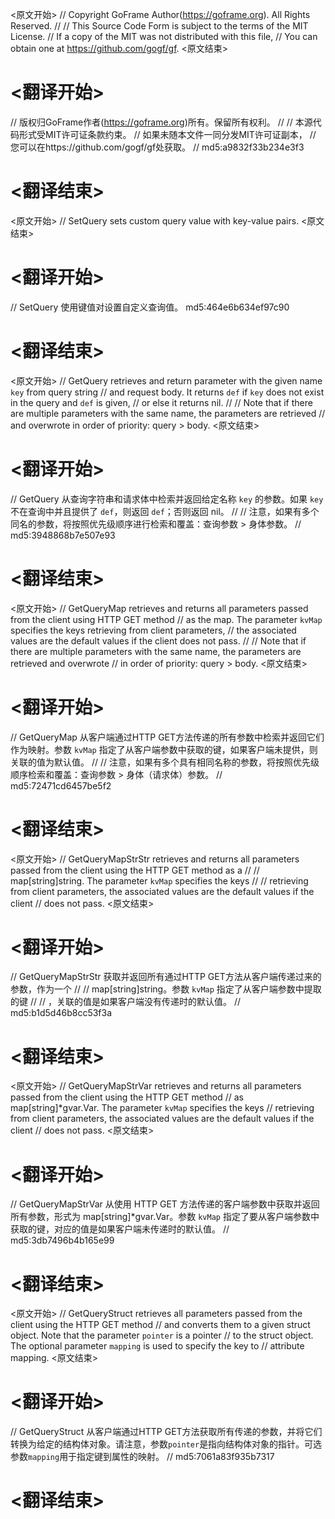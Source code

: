
<原文开始>
// Copyright GoFrame Author(https://goframe.org). All Rights Reserved.
//
// This Source Code Form is subject to the terms of the MIT License.
// If a copy of the MIT was not distributed with this file,
// You can obtain one at https://github.com/gogf/gf.
<原文结束>

# <翻译开始>
// 版权归GoFrame作者(https://goframe.org)所有。保留所有权利。
//
// 本源代码形式受MIT许可证条款约束。
// 如果未随本文件一同分发MIT许可证副本，
// 您可以在https://github.com/gogf/gf处获取。
// md5:a9832f33b234e3f3
# <翻译结束>


<原文开始>
// SetQuery sets custom query value with key-value pairs.
<原文结束>

# <翻译开始>
// SetQuery 使用键值对设置自定义查询值。 md5:464e6b634ef97c90
# <翻译结束>


<原文开始>
// GetQuery retrieves and return parameter with the given name `key` from query string
// and request body. It returns `def` if `key` does not exist in the query and `def` is given,
// or else it returns nil.
//
// Note that if there are multiple parameters with the same name, the parameters are retrieved
// and overwrote in order of priority: query > body.
<原文结束>

# <翻译开始>
// GetQuery 从查询字符串和请求体中检索并返回给定名称 `key` 的参数。如果 `key` 不在查询中并且提供了 `def`，则返回 `def`；否则返回 nil。
// 
// 注意，如果有多个同名的参数，将按照优先级顺序进行检索和覆盖：查询参数 > 身体参数。
// md5:3948868b7e507e93
# <翻译结束>


<原文开始>
// GetQueryMap retrieves and returns all parameters passed from the client using HTTP GET method
// as the map. The parameter `kvMap` specifies the keys retrieving from client parameters,
// the associated values are the default values if the client does not pass.
//
// Note that if there are multiple parameters with the same name, the parameters are retrieved and overwrote
// in order of priority: query > body.
<原文结束>

# <翻译开始>
// GetQueryMap 从客户端通过HTTP GET方法传递的所有参数中检索并返回它们作为映射。参数 `kvMap` 指定了从客户端参数中获取的键，如果客户端未提供，则关联的值为默认值。
// 
// 注意，如果有多个具有相同名称的参数，将按照优先级顺序检索和覆盖：查询参数 > 身体（请求体）参数。
// md5:72471cd6457be5f2
# <翻译结束>


<原文开始>
// GetQueryMapStrStr retrieves and returns all parameters passed from the client using the HTTP GET method as a
//
//	map[string]string. The parameter `kvMap` specifies the keys
//
// retrieving from client parameters, the associated values are the default values if the client
// does not pass.
<原文结束>

# <翻译开始>
// GetQueryMapStrStr 获取并返回所有通过HTTP GET方法从客户端传递过来的参数，作为一个
//
// map[string]string。参数 `kvMap` 指定了从客户端参数中提取的键
//
// ，关联的值是如果客户端没有传递时的默认值。
// md5:b1d5d46b8cc53f3a
# <翻译结束>


<原文开始>
// GetQueryMapStrVar retrieves and returns all parameters passed from the client using the HTTP GET method
// as map[string]*gvar.Var. The parameter `kvMap` specifies the keys
// retrieving from client parameters, the associated values are the default values if the client
// does not pass.
<原文结束>

# <翻译开始>
// GetQueryMapStrVar 从使用 HTTP GET 方法传递的客户端参数中获取并返回所有参数，形式为 map[string]*gvar.Var。参数 `kvMap` 指定了要从客户端参数中获取的键，对应的值是如果客户端未传递时的默认值。
// md5:3db7496b4b165e99
# <翻译结束>


<原文开始>
// GetQueryStruct retrieves all parameters passed from the client using the HTTP GET method
// and converts them to a given struct object. Note that the parameter `pointer` is a pointer
// to the struct object. The optional parameter `mapping` is used to specify the key to
// attribute mapping.
<原文结束>

# <翻译开始>
// GetQueryStruct 从客户端通过HTTP GET方法获取所有传递的参数，并将它们转换为给定的结构体对象。请注意，参数`pointer`是指向结构体对象的指针。可选参数`mapping`用于指定键到属性的映射。
// md5:7061a83f935b7317
# <翻译结束>


